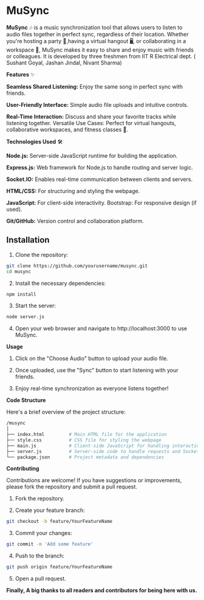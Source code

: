 # MuSync

**MuSync** 🎶 is a music synchronization tool that allows users to listen to audio files together in perfect sync, regardless of their location. Whether you're hosting a party 🎉,having a virtual hangout 🖥️, or collaborating in a workspace 🤝, MuSync makes it easy to share and enjoy music with friends or colleagues.
It is developed by three freshmen from IIT R Electrical dept. ( Sushant Goyal, Jashan Jindal, Nivant Sharma)


**Features** ✨

**Seamless Shared Listening:** Enjoy the same song in perfect sync with friends.

**User-Friendly Interface:** Simple audio file uploads and intuitive controls.

**Real-Time Interaction:** Discuss and share your favorite tracks while listening together.
Versatile Use Cases: Perfect for virtual hangouts, collaborative workspaces, and fitness classes 💪.


**Technologies Used** 🛠️

**Node.js:** Server-side JavaScript runtime for building the application.

**Express.js:** Web framework for Node.js to handle routing and server logic.

**Socket.IO:** Enables real-time communication between clients and servers.

**HTML/CSS:** For structuring and styling the webpage.

**JavaScript:** For client-side interactivity.
Bootstrap: For responsive design (if used).

**Git/GitHub:** Version control and collaboration platform.
## Installation

1. Clone the repository:

```bash
git clone https://github.com/yourusername/musync.git
cd musync
```
2. Install the necessary dependencies:

```bash
npm install
```
3. Start the server:
```bash
node server.js
```
4. Open your web browser and navigate to http://localhost:3000 to use MuSync.


**Usage**

1. Click on the "Choose Audio" button to upload your audio file.

2. Once uploaded, use the "Sync" button to start listening with your friends.

3. Enjoy real-time synchronization as everyone listens together!


**Code Structure**

Here's a brief overview of the project structure:
```bash
/musync
│
├── index.html         # Main HTML file for the application
├── style.css          # CSS file for styling the webpage
├── main.js            # Client-side JavaScript for handling interactions
├── server.js          # Server-side code to handle requests and Socket.IO connections
└── package.json       # Project metadata and dependencies
```
**Contributing**

Contributions are welcome! If you have suggestions or improvements, please fork the repository and submit a pull request.

1. Fork the repository.

2. Create your feature branch:
```bash
git checkout -b feature/YourFeatureName
```
3. Commit your changes:
```bash
git commit -m 'Add some feature'
```
4. Push to the branch:
```bash
git push origin feature/YourFeatureName
```
5. Open a pull request.


**Finally, A big thanks to all readers and contributors for being here with us.**



